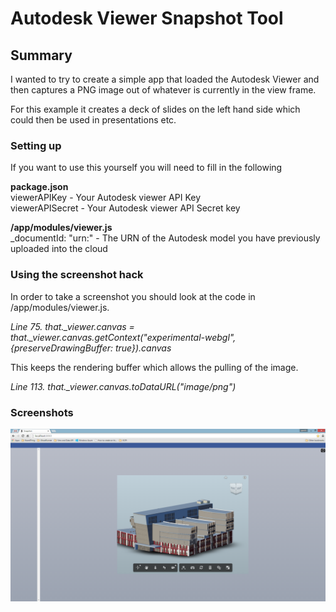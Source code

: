 # Autodesk Viewer Snapshot Tool

## Summary

I wanted to try to create a simple app that loaded the Autodesk Viewer and then captures a PNG image out of whatever is currently in the view frame.

For this example it creates a deck of slides on the left hand side which could then be used in presentations etc.

### Setting up

If you want to use this yourself you will need to fill in the following

<b>package.json</b><br/>
viewerAPIKey - Your Autodesk viewer API Key<br/>
viewerAPISecret - Your Autodesk viewer API Secret key<br/>

<b>/app/modules/viewer.js</b><br/>
_documentId: "urn:" - The URN of the Autodesk model you have previously uploaded into the cloud

### Using the screenshot hack

In order to take a screenshot you should look at the code in /app/modules/viewer.js. 

<i>Line 75.  that._viewer.canvas = that._viewer.canvas.getContext("experimental-webgl", {preserveDrawingBuffer: true}).canvas</i>

This keeps the rendering buffer which allows the pulling of the image.

<i>Line 113. that._viewer.canvas.toDataURL("image/png")</i>

### Screenshots

![alt tag](https://raw.githubusercontent.com/gmarland/AutodeskViewerSnapshot/master/example_images/capture-1.PNG)
